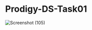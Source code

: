 # Prodigy-DS-Task01
![Screenshot (105)](https://github.com/PranjalSarnaik21/Prodigy-DS-Task01/assets/158582133/cfebde18-33c1-4600-8199-06b669f66972)
